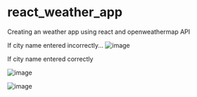 # react_weather_app
Creating an weather app using react and openweathermap API

If city name entered incorrectly...
![image](https://github.com/user-attachments/assets/167bed18-4077-44e7-a85f-3b7520cc05a2)

If city name entered correctly

![image](https://github.com/user-attachments/assets/766f2c19-c6be-4ce8-8278-c1a91f56f405)

![image](https://github.com/user-attachments/assets/0ae0211c-17f5-4658-8af7-e29a352d416b)
